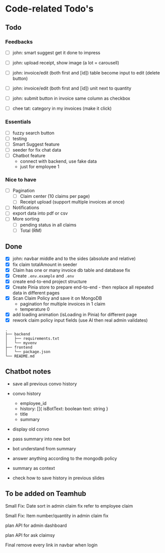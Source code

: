 # Code-related Todo's
## Todo
### Feedbacks
- [ ] john: smart suggest get it done to impress
- [ ] john: upload receipt, show image (a lot = carousell)

- [ ] john: invoice/edit (both first and \[id]) table become input to edit (delete button)
- [ ] john: invoice/edit (both first and \[id]) unit next to quantity

- [ ] john: submit button in invoice same column as checkbox
- [ ] chee tat: category in my invoices (make it click)

### Essentials
- [ ] fuzzy search button
- [ ] testing
- [ ] Smart Suggest feature
- [ ] seeder for fix chat data
- [ ] Chatbot feature
    - connect with backend, use fake data
    - just for employee 1

### Nice to have
- [ ] Pagination
    - [ ] Claim center (10 claims per page)
    - [ ] Receipt upload (support multiple invoices at once)
- [ ] Notifications
- [ ] export data into pdf or csv
- [ ] More sorting
    - [ ] pending status in all claims
    - [ ] Total (RM)

## Done
- [x] john: navbar middle and to the sides (absolute and relative)
- [x] fix claim totalAmount in seeder
- [x] Claim has one or many invoice db table and database fix
- [x] Create `.env.example` and `.env`
- [x] create end-to-end project structure
- [x] Create Pinia store to prepare end-to-end
      - then replace all repeated data in different pages
- [x] Scan Claim Policy and save it on MongoDB
    - pagination for multiple invoices in 1 claim
    - temperature 0
- [x] add loading animation (isLoading in Pinia) for different page
- [x] rework claim policy input fields (use AI then real admin validates)

```
.
├── backend
│   ├── requirements.txt
│   └── myvenv
├── frontend
│   └── package.json
└── README.md
```

## Chatbot notes
- save all previous convo history
- convo history
    - employee_id
    - history: []{ isBotText: boolean text: string }
    - title
    - summary

- display old convo
- pass summary into new bot
- bot understand from summary

- answer anything according to the mongodb policy
- summary as context
- check how to save history in previous slides

## To be added on Teamhub
Small Fix: Date sort in admin claim fix
refer to employee claim

Small Fix: Item number/quantity in admin claim fix

plan API for admin dashboard

plan API for ask claimsy

Final remove every link in navbar when login

